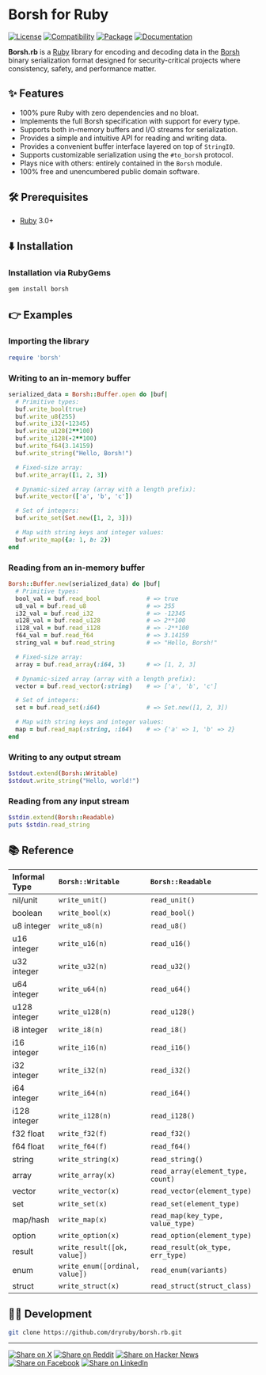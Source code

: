 # Borsh for Ruby

[![License](https://img.shields.io/badge/license-Public%20Domain-blue.svg)](https://unlicense.org)
[![Compatibility](https://img.shields.io/badge/ruby-3.0%2B-blue)](https://rubyreferences.github.io/rubychanges/3.0.html)
[![Package](https://img.shields.io/gem/v/borsh)](https://rubygems.org/gems/borsh)
[![Documentation](https://img.shields.io/badge/rubydoc-latest-blue)](https://rubydoc.info/gems/borsh)

**Borsh.rb** is a [Ruby] library for encoding and decoding data in the
[Borsh] binary serialization format designed for security-critical
projects where consistency, safety, and performance matter.

## ✨ Features

- 100% pure Ruby with zero dependencies and no bloat.
- Implements the full Borsh specification with support for every type.
- Supports both in-memory buffers and I/O streams for serialization.
- Provides a simple and intuitive API for reading and writing data.
- Provides a convenient buffer interface layered on top of `StringIO`.
- Supports customizable serialization using the `#to_borsh` protocol.
- Plays nice with others: entirely contained in the `Borsh` module.
- 100% free and unencumbered public domain software.

## 🛠️ Prerequisites

- [Ruby] 3.0+

## ⬇️ Installation

### Installation via RubyGems

```bash
gem install borsh
```

## 👉 Examples

### Importing the library

```ruby
require 'borsh'
```

### Writing to an in-memory buffer

```ruby
serialized_data = Borsh::Buffer.open do |buf|
  # Primitive types:
  buf.write_bool(true)
  buf.write_u8(255)
  buf.write_i32(-12345)
  buf.write_u128(2**100)
  buf.write_i128(-2**100)
  buf.write_f64(3.14159)
  buf.write_string("Hello, Borsh!")

  # Fixed-size array:
  buf.write_array([1, 2, 3])

  # Dynamic-sized array (array with a length prefix):
  buf.write_vector(['a', 'b', 'c'])

  # Set of integers:
  buf.write_set(Set.new([1, 2, 3]))

  # Map with string keys and integer values:
  buf.write_map({a: 1, b: 2})
end
```

### Reading from an in-memory buffer

```ruby
Borsh::Buffer.new(serialized_data) do |buf|
  # Primitive types:
  bool_val = buf.read_bool             # => true
  u8_val = buf.read_u8                 # => 255
  i32_val = buf.read_i32               # => -12345
  u128_val = buf.read_u128             # => 2**100
  i128_val = buf.read_i128             # => -2**100
  f64_val = buf.read_f64               # => 3.14159
  string_val = buf.read_string         # => "Hello, Borsh!"

  # Fixed-size array:
  array = buf.read_array(:i64, 3)      # => [1, 2, 3]

  # Dynamic-sized array (array with a length prefix):
  vector = buf.read_vector(:string)    # => ['a', 'b', 'c']

  # Set of integers:
  set = buf.read_set(:i64)             # => Set.new([1, 2, 3])

  # Map with string keys and integer values:
  map = buf.read_map(:string, :i64)    # => {'a' => 1, 'b' => 2}
end
```

### Writing to any output stream

```ruby
$stdout.extend(Borsh::Writable)
$stdout.write_string("Hello, world!")
```

### Reading from any input stream

```ruby
$stdin.extend(Borsh::Readable)
puts $stdin.read_string
```

## 📚 Reference

| Informal Type | `Borsh::Writable` | `Borsh::Readable` |
| :------------ | :---------------- | :---------------- |
| nil/unit | `write_unit()` | `read_unit()` |
| boolean | `write_bool(x)` | `read_bool()` |
| u8 integer | `write_u8(n)` | `read_u8()` |
| u16 integer | `write_u16(n)` | `read_u16()` |
| u32 integer | `write_u32(n)` | `read_u32()` |
| u64 integer | `write_u64(n)` | `read_u64()` |
| u128 integer | `write_u128(n)` | `read_u128()` |
| i8 integer | `write_i8(n)` | `read_i8()` |
| i16 integer | `write_i16(n)` | `read_i16()` |
| i32 integer | `write_i32(n)` | `read_i32()` |
| i64 integer | `write_i64(n)` | `read_i64()` |
| i128 integer | `write_i128(n)` | `read_i128()` |
| f32 float | `write_f32(f)` | `read_f32()` |
| f64 float | `write_f64(f)` | `read_f64()` |
| string | `write_string(x)` | `read_string()` |
| array | `write_array(x)` | `read_array(element_type, count)` |
| vector | `write_vector(x)` | `read_vector(element_type)` |
| set | `write_set(x)` | `read_set(element_type)` |
| map/hash | `write_map(x)` | `read_map(key_type, value_type)` |
| option | `write_option(x)` | `read_option(element_type)` |
| result | `write_result([ok, value])` | `read_result(ok_type, err_type)` |
| enum | `write_enum([ordinal, value])` | `read_enum(variants)` |
| struct | `write_struct(x)` | `read_struct(struct_class)` |

## 👨‍💻 Development

```bash
git clone https://github.com/dryruby/borsh.rb.git
```

---

[![Share on X](https://img.shields.io/badge/share%20on-x-03A9F4?logo=x)](https://x.com/intent/post?url=https://github.com/dryruby/borsh.rb&text=Borsh+for+Ruby)
[![Share on Reddit](https://img.shields.io/badge/share%20on-reddit-red?logo=reddit)](https://reddit.com/submit?url=https://github.com/dryruby/borsh.rb&title=Borsh+for+Ruby)
[![Share on Hacker News](https://img.shields.io/badge/share%20on-hn-orange?logo=ycombinator)](https://news.ycombinator.com/submitlink?u=https://github.com/dryruby/borsh.rb&t=Borsh+for+Ruby)
[![Share on Facebook](https://img.shields.io/badge/share%20on-fb-1976D2?logo=facebook)](https://www.facebook.com/sharer/sharer.php?u=https://github.com/dryruby/borsh.rb)
[![Share on LinkedIn](https://img.shields.io/badge/share%20on-linkedin-3949AB?logo=linkedin)](https://www.linkedin.com/sharing/share-offsite/?url=https://github.com/dryruby/borsh.rb)

[Borsh]: https://borsh.io
[Ruby]: https://ruby-lang.org
